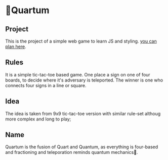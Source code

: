 # 🔮Quartum
## Project
This is the project of a simple web game to learn JS and styling.
[you can plan here](https://kubickipi314.github.io/Quartum/).
## Rules
It is a simple tic-tac-toe based game. One place a sign on one of four
boards, to decide where it's adversary is teleported. The winner is
one who connects four signs in a line or square.

## Idea
The idea is taken from 9x9 tic-tac-toe version with similar rule-set
althoug more complex and long to play;

## Name
Quartum is the fusion of Quart and Quantum, as everything is four-based
and fractioning and teleporation reminds quantum mechanics🔮.
